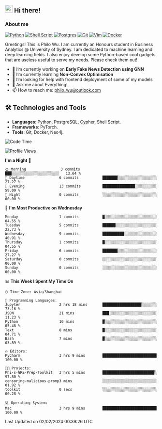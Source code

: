 ## <a href="#"><img src="https://media.giphy.com/media/hvRJCLFzcasrR4ia7z/giphy.gif" width="25px" height="25px"></a> Hi there!

### About me

[![Python](https://img.shields.io/badge/python-3670A0?style=for-the-badge&logo=python&logoColor=ffdd54)](#)
[![Shell Script](https://img.shields.io/badge/shell_script-%23121011.svg?style=for-the-badge&logo=gnu-bash&logoColor=white)](#)
[![Postgres](https://img.shields.io/badge/postgres-%23316192.svg?style=for-the-badge&logo=postgresql&logoColor=white)](#)
[![Git](https://img.shields.io/badge/git-%23F05033.svg?style=for-the-badge&logo=git&logoColor=white)](#)
[![Vim](https://img.shields.io/badge/VIM-%2311AB00.svg?style=for-the-badge&logo=vim&logoColor=white)](#)
[![Docker](https://img.shields.io/badge/docker-%230db7ed.svg?style=for-the-badge&logo=docker&logoColor=white)](#)

Greetings! This is Philo Wu. I am currently an Honours student in Business Analytics \@ University of Sydney. I am dedicated to machine learning and deep learning fields. I also enjoy develop some Python-based cool gadgets that are ~~useless~~ useful to serve my needs. Please check them out!

- 🔭 I’m currently working on **Early Fake News Detection using GNN**
- 🌱 I’m currently learning **Non-Convex Optimisation**
- 🤔 I’m looking for help with frontend deployment of some of my models
- 💬 Ask me about Everything!
- 📫 How to reach me: philo_wu@outlook.com

## 🛠 Technologies and Tools
- **Languages**: Python, PostgreSQL, Cypher, Shell Script.
- **Frameworks**: PyTorch.
- **Tools**: Git, Docker, Neo4j.

<!--START_SECTION:waka-->
![Code Time](http://img.shields.io/badge/Code%20Time-0%20secs-blue)

![Profile Views](http://img.shields.io/badge/Profile%20Views-128-blue)

**I'm a Night 🦉** 

```text
🌞 Morning                3 commits           ███░░░░░░░░░░░░░░░░░░░░░░   13.64 % 
🌆 Daytime                6 commits           ███████░░░░░░░░░░░░░░░░░░   27.27 % 
🌃 Evening                13 commits          ███████████████░░░░░░░░░░   59.09 % 
🌙 Night                  0 commits           ░░░░░░░░░░░░░░░░░░░░░░░░░   00.00 % 
```
📅 **I'm Most Productive on Wednesday** 

```text
Monday                   1 commits           █░░░░░░░░░░░░░░░░░░░░░░░░   04.55 % 
Tuesday                  5 commits           ██████░░░░░░░░░░░░░░░░░░░   22.73 % 
Wednesday                9 commits           ██████████░░░░░░░░░░░░░░░   40.91 % 
Thursday                 1 commits           █░░░░░░░░░░░░░░░░░░░░░░░░   04.55 % 
Friday                   6 commits           ███████░░░░░░░░░░░░░░░░░░   27.27 % 
Saturday                 0 commits           ░░░░░░░░░░░░░░░░░░░░░░░░░   00.00 % 
Sunday                   0 commits           ░░░░░░░░░░░░░░░░░░░░░░░░░   00.00 % 
```


📊 **This Week I Spent My Time On** 

```text
🕑︎ Time Zone: Asia/Shanghai

💬 Programming Languages: 
Jupyter                  2 hrs 18 mins       ██████████████████░░░░░░░   73.16 % 
JSON                     21 mins             ███░░░░░░░░░░░░░░░░░░░░░░   11.23 % 
Python                   10 mins             █░░░░░░░░░░░░░░░░░░░░░░░░   05.48 % 
Text                     8 mins              █░░░░░░░░░░░░░░░░░░░░░░░░   04.71 % 
Bash                     7 mins              █░░░░░░░░░░░░░░░░░░░░░░░░   03.89 % 

🔥 Editors: 
PyCharm                  3 hrs 9 mins        █████████████████████████   100.00 % 

🐱‍💻 Projects: 
Phi-s-GRE-Prep-Toolkit   3 hrs 5 mins        ████████████████████████░   97.80 % 
censoring-malicious-promp3 mins              ░░░░░░░░░░░░░░░░░░░░░░░░░   01.92 % 
toolkit                  0 secs              ░░░░░░░░░░░░░░░░░░░░░░░░░   00.28 % 

💻 Operating System: 
Mac                      3 hrs 9 mins        █████████████████████████   100.00 % 
```


 Last Updated on 02/02/2024 00:39:26 UTC
<!--END_SECTION:waka-->

